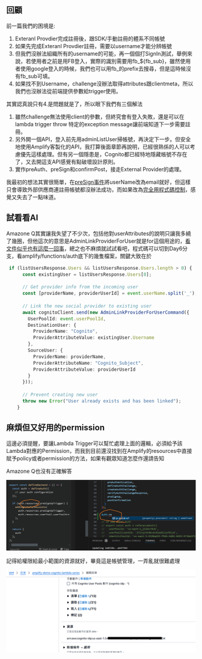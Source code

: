 ## 回顧
前一篇我們的困境是:
1. Exteranl Provdier完成註冊後，跟SDK/手動註冊的體系不同帳號
2. 如果先完成Exteranl Provdier註冊，需要以username才能分辨帳號
3. 但我們沒辦法組織所有的username的可能，再一個個打SignIn測試，舉例來說，若使用者之前是用FB登入，實際的識別需要用fb_${fb_sub}，雖然使用者使用google登入的時候，我們也可以用fb_的prefix去搜尋，但是這時候沒有fb_sub可填。
4. 如果找不到Username，challenge沒辦法取得attributes跟clientmeta，所以我們也沒辦法從前端提供參數給trigger使用。

其實認真說只有4.是問題就是了，所以眼下我們有三個解法
1. 雖然challenge無法使用client的參數，但終究會有登入失敗，還是可以在lambda trigger throw 特定的exception message讓前端知道下一步需要註冊。
2. 另外開一個API，登入前先用adminListUser掃帳號，再決定下一步。但安全地使用Amplify客製化的API，我打算後面章節再說明，已經很熟係的人可以考慮優先這樣處理。但有另一個隱患是，Cognito都已經特地隱藏帳號不存在了，又去開這支API感覺有點破壞設計原則。
3. 實作preAuth、preSign和confirmPost，接走External Provider的處理。

我最初的想法其實很簡單，在[preSign事件](https://docs.aws.amazon.com/zh_tw/cognito/latest/developerguide/user-pool-lambda-pre-sign-up.html)將userName改為email就好，但這樣只會導致外部供應商連註冊帳號都沒辦法成功，而如果改為[完全用程式碼控制](https://docs.amplify.aws/react/build-a-backend/auth/advanced-workflows/#identity-pool-federation-3)，感覺又失去了一點味道。

## 試看看AI
Amazone Q其實讓我失望了不少次，包括他對userAttributes的說明只讓我多繞了幾圈，但他這次的意思是AdminLinkProviderForUser就是for這個用途的，[看文件似乎也有這麼一回事](https://docs.aws.amazon.com/AWSJavaScriptSDK/v3/latest/client/cognito-identity-provider/command/AdminLinkProviderForUserCommand/)，總之也不麻煩就試試看吧，程式碼可以切到Day6分支，看amplify/functions/auth底下的幾隻檔案，關鍵大致在於
```typescript
 if (listUsersResponse.Users && listUsersResponse.Users.length > 0) {
      const existingUser = listUsersResponse.Users[0];
      
      // Get provider info from the incoming user
      const [providerName, providerUserId] = event.userName.split('_');
      
      // Link the new social provider to existing user
      await cognitoClient.send(new AdminLinkProviderForUserCommand({
        UserPoolId: event.userPoolId,
        DestinationUser: {
          ProviderName: "Cognito",
          ProviderAttributeValue: existingUser.Username
        },
        SourceUser: {
          ProviderName: providerName,
          ProviderAttributeName: "Cognito_Subject",
          ProviderAttributeValue: providerUserId
        }
      }));

      // Prevent creating new user
      throw new Error("User already exists and has been linked");
    }
```

## 麻煩但又好用的permission
這邊必須提醒，要讓Lambda Trigger可以幫忙處理上面的邏輯，必須給予該Lambda對應的Permission，而我到目前還沒找到在Amplify的resources中直接賦予policy或者permission的方法，如果有觀眾知道怎麼作還請告知

Amazone Q也沒有正確解答

![Amazone Q也沒有正確解答](./resources/p1.png)

記得給權限給最小範圍的資源就好，畢竟這是帳號管理，一弄亂就很難處理

![手動給Lambda權限](./resources/p2.png)